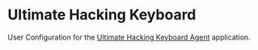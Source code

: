 #  Ultimate Hacking Keyboard
User Configuration for the [Ultimate Hacking Keyboard Agent](https://github.com/UltimateHackingKeyboard/agent) application.

